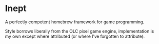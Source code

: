 # Inept

A perfectly competent homebrew framework for game programming.

Style borrows liberally from the OLC pixel game engine, implementation is my own except where attributed (or where I've forgotten to attribute).
